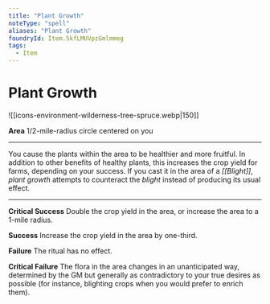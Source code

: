 ```yaml
---
title: "Plant Growth"
noteType: "spell"
aliases: "Plant Growth"
foundryId: Item.5kfLMUVpzGmlmmeg
tags:
  - Item
---
```


# Plant Growth
![[icons-environment-wilderness-tree-spruce.webp|150]]

**Area** 1/2-mile-radius circle centered on you

* * *

You cause the plants within the area to be healthier and more fruitful. In addition to other benefits of healthy plants, this increases the crop yield for farms, depending on your success. If you cast it in the area of a _[[Blight]]_, _plant growth_ attempts to counteract the _blight_ instead of producing its usual effect.

* * *

**Critical Success** Double the crop yield in the area, or increase the area to a 1-mile radius.

**Success** Increase the crop yield in the area by one-third.

**Failure** The ritual has no effect.

**Critical Failure** The flora in the area changes in an unanticipated way, determined by the GM but generally as contradictory to your true desires as possible (for instance, blighting crops when you would prefer to enrich them).
